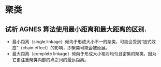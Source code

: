 # 聚类

## 试析 AGNES 算法使用最小距离和最大距离的区别.

- 最小距离（single linkage）倾向于形成大小不一的聚类，可能会受到“链式效应”（chain effect）的影响，即聚类可能会被延展。
- 最大距离（complete linkage）倾向于形成大小相对均匀且密集的聚类，因为它更注重聚类内部的点之间的最远距离。
